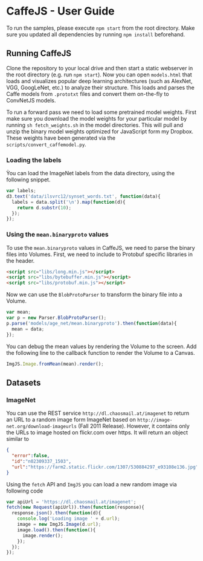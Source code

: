 # CaffeJS - User Guide

To run the samples, please execute `npm start` from the root directory. Make sure you updated all dependencies by running `npm install` beforehand.

## Running CaffeJS

Clone the repository to your local drive and then start a static webserver in the root directory (e.g. run `npm start`). Now you can open `models.html` that loads and visualizes popular deep learning architectures (such as AlexNet, VGG, GoogLeNet, etc.) to analyze their structure. This loads and parses the Caffe models from `.prototxt` files and convert them on-the-fly to ConvNetJS models.

To run a forward pass we need to load some pretrained model weights. First make sure you download the model weights for your particular model by running  `sh fetch_weights.sh` in the model directories. This will pull and unzip the binary model weights optimized for JavaScript form my Dropbox. These weights have been generated via the `scripts/convert_caffemodel.py`.

### Loading the labels

Ỳou can load the ImageNet labels from the data directory, using the following snippet.

```js
var labels;
d3.text('data/ilsvrc12/synset_words.txt', function(data){
  labels = data.split('\n').map(function(d){
    return d.substr(10);
  });
});
```

### Using the `mean.binaryproto` values

To use the `mean.binaryproto` values in CaffeJS, we need to parse the binary files into Volumes. First, we need to include to Protobuf specific libraries in the header.

```html
<script src="libs/long.min.js"></script>
<script src="libs/bytebuffer.min.js"></script>
<script src="libs/protobuf.min.js"></script>
```

Now we can use the `BlobProtoParser` to transform the binary file into a Volume.

```js
var mean;
var p = new Parser.BlobProtoParser();
p.parse('models/age_net/mean.binaryproto').then(function(data){
  mean = data;
});
```

You can debug the mean values by rendering the Volume to the screen. Add the following line to the callback function to render the Volume to a Canvas.

```js
ImgJS.Image.fromMean(mean).render();
```

## Datasets

### ImageNet

You can use the REST service `http://dl.chaosmail.at/imagenet` to return an URL to a random image form ImageNet  based on `http://image-net.org/download-imageurls` (Fall 2011 Release). However, it contains only the URLs to image hosted on flickr.com over https. It will return an object similar to 

```json
{
  "error":false,
  "id":"n02309337_1503",
  "url":"https://farm2.static.flickr.com/1307/530884297_e93108e136.jpg"
}

```

Using the `fetch` API and `ImgJS` you can load a new random image via following code

```javascript
var apiUrl = 'https://dl.chaosmail.at/imagenet';
fetch(new Request(apiUrl)).then(function(response){
  response.json().then(function(d){
    console.log('Loading image ' + d.url);
    image = new ImgJS.Image(d.url);
    image.load().then(function(){
      image.render();
    });
  });
});
```